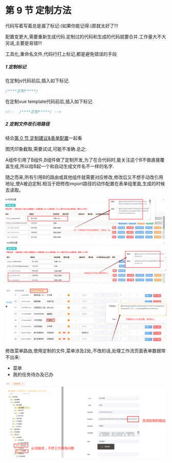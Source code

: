 # 第 9 节 定制方法

代码写着写着总是漏了标记:(如果你能记得:)那就太好了!!!



配置变更大,需要重新生成代码.定制过的代码和生成的代码就要合并.工作量大不大另说,主要是易错!!!

工具化,重命名文件,代码行打上标记,都是避免错误的手段

##### 1 定制标记

在定制js代码前后,插入如下标记.

```js
/****定制*****/
```

在定制vue template代码前后,插入如下标记.

```html
<!--  /****定制*****/ -->
```

##### 2 定制文件改引用路径

结合[第 0 节 定制建议&表单配置](Chapter2/form_config.md)一起看

图凭印象截取,需要试试,可能不准确.总之:

A组件引用了B组件,B组件做了定制开发,为了在合代码时,能关注这个B不做直接覆盖生成,所以给B起一个和自动生成文件名不一样的名字.

随之而来,所有引用B的路由或其他组件就需要对应修改,修改后又不想手动改引用地址,使A被迫定制.相当于把修改import路径的动作配置在表单组里面,生成的时候去读取。



<img src="./img/customized_1.png" alt="customized_1" style="zoom:50%;" />



<img src="./img/customized_2.png" alt="customized_2" style="zoom:67%;" />



![customized_3](./img/customized_3.png)

修改菜单路由,使用定制的文件,菜单涉及2处,不改的话,处理工作流页面表单数据带不出来:

- 菜单
- 我的任务待办及已办

![customized_3](./img/customized_4.png)